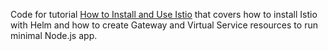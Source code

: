 Code for tutorial [How to Install and Use Istio](https://www.digitalocean.com/community/tutorials/how-to-install-and-use-istio) that covers how to install Istio with Helm and how to create Gateway and Virtual Service resources to run minimal Node.js app.
